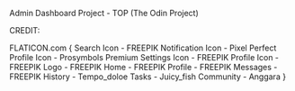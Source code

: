 Admin Dashboard Project - TOP (The Odin Project)

CREDIT:

FLATICON.com
{
Search Icon - FREEPIK 
Notification Icon - Pixel Perfect
Profile Icon - Prosymbols Premium
Settings Icon - FREEPIK
Profile Icon - FREEPIK
Logo - FREEPIK
Home - FREEPIK
Profile - FREEPIK
Messages - FREEPIK
History - Tempo_doloe
Tasks - Juicy_fish
Community - Anggara
}
